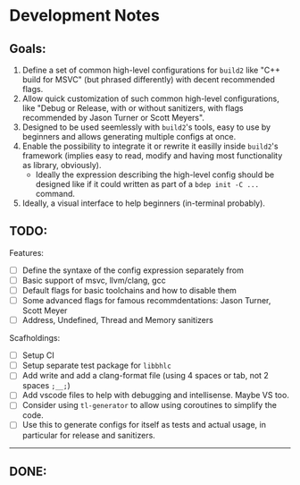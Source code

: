 Development Notes
=================


Goals:
------


1. Define a set of common high-level configurations for `build2` like "C++ build for MSVC" (but phrased differently) with decent recommended flags.
2. Allow quick customization of such common high-level configurations, like "Debug or Release, with or without sanitizers, with flags recommended by Jason Turner or Scott Meyers".
3. Designed to be used seemlessly with `build2`'s tools, easy to use by beginners and allows generating multiple configs at once.
4. Enable the possibility to integrate it or rewrite it easilly inside `build2`'s framework (implies easy to read, modify and having most functionality as library, obviously). 
    - Ideally the expression describing the high-level config should be designed like if it could written as part of a `bdep init -C ...` command.
5. Ideally, a visual interface to help beginners (in-terminal probably).


TODO:
-----

Features:

- [ ] Define the syntaxe of the config expression separately from 
- [ ] Basic support of msvc, llvm/clang, gcc
- [ ] Default flags for basic toolchains and how to disable them
- [ ] Some advanced flags for famous recommdentations: Jason Turner, Scott Meyer
- [ ] Address, Undefined, Thread and Memory sanitizers

Scafholdings:

- [ ] Setup CI
- [ ] Setup separate test package for `libbhlc`
- [ ] Add write and add a clang-format file (using 4 spaces or tab, not 2 spaces `;__;`)
- [ ] Add vscode files to help with debugging and intellisense. Maybe VS too.
- [ ] Consider using `tl-generator` to allow using coroutines to simplify the code.
- [ ] Use this to generate configs for itself as tests and actual usage, in particular for release and sanitizers.

----
DONE:
----

